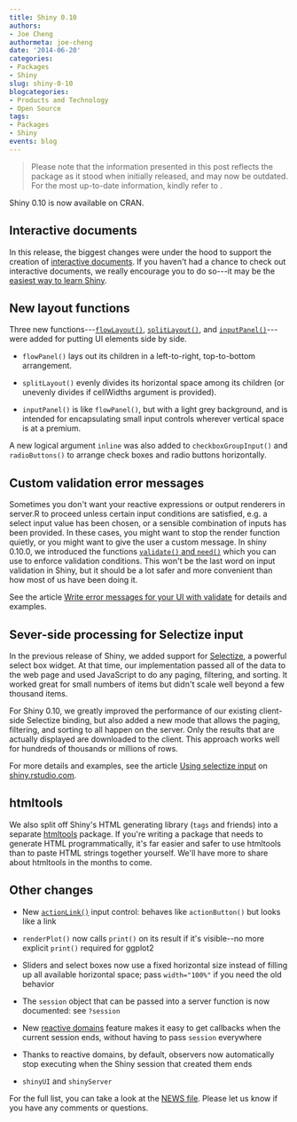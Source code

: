 ```yaml
---
title: Shiny 0.10
authors: 
- Joe Cheng
authormeta: joe-cheng
date: '2014-06-20'
categories:
- Packages
- Shiny
slug: shiny-0-10
blogcategories:
- Products and Technology
- Open Source
tags:
- Packages
- Shiny
events: blog
---
```


<blockquote>
<p class="body-md-regular body-sm-regular">
Please note that the information presented in this post reflects the package as it stood when initially released, and may now be outdated. For the most up-to-date information, kindly refer to <https://shiny.posit.co/>.
</p>
</blockquote>

Shiny 0.10 is now available on CRAN.

## Interactive documents

In this release, the biggest changes were under the hood to support the creation of [interactive documents](https://rmarkdown.rstudio.com/authoring_shiny.html). If you haven't had a chance to check out interactive documents, we really encourage you to do so---it may be the [easiest way to learn Shiny](https://blog.rstudio.com/2014/06/19/interactive-documents-an-incredibly-easy-way-to-use-shiny/).

## New layout functions

Three new functions---[`flowLayout()`](https://shiny.rstudio.com/reference/shiny/latest/flowLayout.html), [`splitLayout()`](https://shiny.rstudio.com/reference/shiny/latest/splitLayout.html), and [`inputPanel()`](https://shiny.rstudio.com/reference/shiny/latest/inputPanel.html)---were added for putting UI elements side by side.

  * `flowPanel()` lays out its children in a left-to-right, top-to-bottom arrangement.

  * `splitLayout()` evenly divides its horizontal space among its children (or unevenly divides if cellWidths argument is provided).

  * `inputPanel()` is like `flowPanel()`, but with a light grey background, and is intended for encapsulating small input controls wherever vertical space is at a premium.

A new logical argument `inline` was also added to `checkboxGroupInput()` and `radioButtons()` to arrange check boxes and radio buttons horizontally.

## Custom validation error messages

Sometimes you don't want your reactive expressions or output renderers in server.R to proceed unless certain input conditions are satisfied, e.g. a select input value has been chosen, or a sensible combination of inputs has been provided. In these cases, you might want to stop the render function quietly, or you might want to give the user a custom message. In shiny 0.10.0, we introduced the functions [`validate()` and `need()`](https://shiny.rstudio.com/reference/shiny/latest/validate.html) which you can use to enforce validation conditions. This won't be the last word on input validation in Shiny, but it should be a lot safer and more convenient than how most of us have been doing it.

See the article [Write error messages for your UI with validate](https://shiny.rstudio.com/articles/validation.html) for details and examples.

## Sever-side processing for Selectize input

In the previous release of Shiny, we added support for [Selectize](http://brianreavis.github.io/selectize.js/), a powerful select box widget. At that time, our implementation passed all of the data to the web page and used JavaScript to do any paging, filtering, and sorting. It worked great for small numbers of items but didn't scale well beyond a few thousand items.

For Shiny 0.10, we greatly improved the performance of our existing client-side Selectize binding, but also added a new mode that allows the paging, filtering, and sorting to all happen on the server. Only the results that are actually displayed are downloaded to the client. This approach works well for hundreds of thousands or millions of rows.

For more details and examples, see the article [Using selectize input](https://shiny.rstudio.com/articles/selectize.html) on [shiny.rstudio.com](https://shiny.rstudio.com/).

## htmltools

We also split off Shiny's HTML generating library (`tags` and friends) into a separate [htmltools](http://cran.rstudio.com/web/packages/htmltools/index.html) package. If you're writing a package that needs to generate HTML programmatically, it's far easier and safer to use htmltools than to paste HTML strings together yourself. We'll have more to share about htmltools in the months to come.

## Other changes

  * New [`actionLink()`](https://shiny.rstudio.com/reference/shiny/latest/actionButton.html) input control: behaves like `actionButton()` but looks like a link

  * `renderPlot()` now calls `print()` on its result if it's visible--no more explicit `print()` required for ggplot2

  * Sliders and select boxes now use a fixed horizontal size instead of filling up all available horizontal space; pass `width="100%"` if you need the old behavior

  * The `session` object that can be passed into a server function is now documented: see `?session`

  * New [reactive domains](https://shiny.rstudio.com/reference/shiny/latest/domains.html) feature makes it easy to get callbacks when the current session ends, without having to pass `session` everywhere

  * Thanks to reactive domains, by default, observers now automatically stop executing when the Shiny session that created them ends

  * `shinyUI` and `shinyServer`

For the full list, you can take a look at the [NEWS file](https://raw.githubusercontent.com/rstudio/shiny/v/0/10/0/NEWS). Please let us know if you have any comments or questions.

